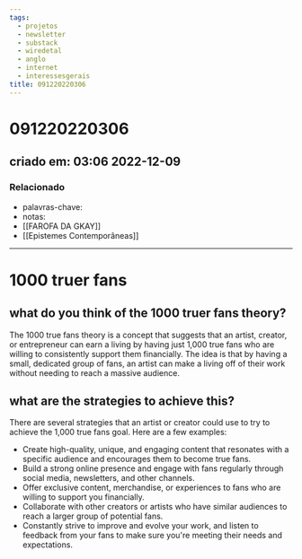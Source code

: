 ```yaml
---
tags:
  - projetos
  - newsletter
  - substack
  - wiredetal
  - anglo
  - internet
  - interessesgerais
title: 091220220306
---
```

# 091220220306
## criado em: 03:06 2022-12-09

### Relacionado
- palavras-chave: 
- notas: 
- [[FAROFA DA GKAY]]
- [[Epistemes Contemporâneas]]
---
# 1000 truer fans

## what do you think of the 1000 truer fans theory?

The 1000 true fans theory is a concept that suggests that an artist, creator, or entrepreneur can earn a living by having just 1,000 true fans who are willing to consistently support them financially. The idea is that by having a small, dedicated group of fans, an artist can make a living off of their work without needing to reach a massive audience.

## what are the strategies to achieve this?

There are several strategies that an artist or creator could use to try to achieve the 1,000 true fans goal. Here are a few examples:

-   Create high-quality, unique, and engaging content that resonates with a specific audience and encourages them to become true fans.
-   Build a strong online presence and engage with fans regularly through social media, newsletters, and other channels.
-   Offer exclusive content, merchandise, or experiences to fans who are willing to support you financially.
-   Collaborate with other creators or artists who have similar audiences to reach a larger group of potential fans.
-   Constantly strive to improve and evolve your work, and listen to feedback from your fans to make sure you're meeting their needs and expectations.